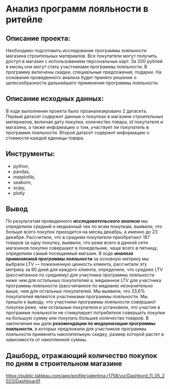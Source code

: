 # Анализ программ лояльности в ритейле
## Описание проекта:
Необходимо подготовить исследование программы лояльности магазина строительных материалов. Все покупатели могут получить доступ в магазин с использованием персональных карт. За 200 рублей в месяц они могут стать участниками программы лояльности. В программу включены скидки, специальные предложения, подарки. На основании проведенного анализа будет принято решение о целесообразности дальнейшего применения программы лояльности.
## Описание исходных данных:
В ходе выполнения проекта было проанализировано 2 датасета. Первый датасет содержит данные о покупках в магазине строительных материалов, включая дату покупки, количество товара, id покупателя и магазина, а также информацию о том, участвует ли покупатель в программе лояльности. Второй датасет содержит информацию о стоимости каждой единицы товара.
## Инструменты:
- python,
- pandas,
- matplotlib,
- seaborn,
- scipy,
- plotly

## Вывод
По результатам проведенного ***исследовательского анализа*** мы определили средний и медианный чек по всем покупкам, выявили, что больше всего покупок приходится на месяц декабрь, а именно до 23 декабря. Рассчитали, что в среднем покупатели приобретают 187 товаров за одну покупку, выявили, что реже всего в данной сети магазинов покупки совершают в понедельник, чаще всего в пятницу, определили самый посещаемый магазин. В ходе ***анализа применяемой программы лояльности*** за основную метрику мы выбрали LTV  — пожизненную ценность клиента, рассчитали эту метрику за 60 дней для каждого клиента, определили, что среднее LTV (рассчитанное по среднему) для участника программы лояльности ниже чем для остальных покупателей а, медианное LTV для участника программы лояльности (рассчитанное по медиане) незначительно выше, чем для остальных покупателей.  Мы выявили, что 33,6% покупателей являются участниками программы лояльности. Мы пришли к выводу, что участники программы лояльности совершают покупки реже, чем остальные покупатели и установили, что участие в программе лояльности не стимулирует потребителя совершать покупки на большую сумму или покупать большее количество товаров. В заключении мы дали ***рекомендации по модернизации программы лояльности***, в которых предложили для участников программы лояльности применять накопительную скидку, размер которой растет в зависимости от накопленной суммы. 

## Дашборд, отражающий количество покупок по дням в строительном магазине
https://public.tableau.com/app/profile/valentina.r1758/viz/Dashbord_11_05_2023/Dashboard1
